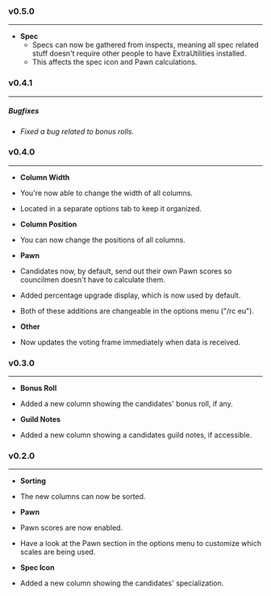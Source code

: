 ### v0.5.0
---
* **Spec**
  * Specs can now be gathered from inspects, meaning all spec related stuff doesn't require other people to have ExtraUtilities installed.
  * This affects the spec icon and Pawn calculations.

### v0.4.1
---
##### Bugfixes
+ *Fixed a bug related to bonus rolls.*

### v0.4.0
---
* **Column Width**
 * You're now able to change the width of all columns.
 * Located in a separate options tab to keep it organized.


* **Column Position**
 * You can now change the positions of all columns.


* **Pawn**
 * Candidates now, by default, send out their own Pawn scores so councilmen doesn't have to calculate them.
 * Added percentage upgrade display, which is now used by default.
 * Both of these additions are changeable in the options menu ("/rc eu").


* **Other**
 * Now updates the voting frame immediately when data is received.

### v0.3.0
---
* **Bonus Roll**
 * Added a new column showing the candidates' bonus roll, if any.


* **Guild Notes**
 * Added a new column showing a candidates guild notes, if accessible.


### v0.2.0
---
* **Sorting**
 * The new columns can now be sorted.


* **Pawn**
 * Pawn scores are now enabled.
 * Have a look at the Pawn section in the options menu to customize which scales are being used.


* **Spec Icon**
 * Added a new column showing the candidates' specialization.
